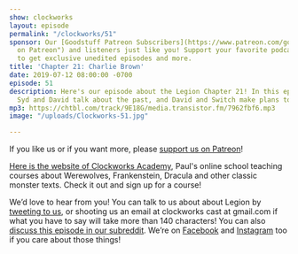 ```yaml
---
show: clockworks
layout: episode
permalink: "/clockworks/51"
sponsor: Our [Goodstuff Patreon Subscribers](https://www.patreon.com/goodstuff "Goodstuff
  on Patreon") and listeners just like you! Support your favorite podcasts directly
  to get exclusive unedited episodes and more.
title: 'Chapter 21: Charlie Brown'
date: 2019-07-12 08:00:00 -0700
episode: 51
description: Here's our episode about the Legion Chapter 21! In this episode of Legion
  Syd and David talk about the past, and David and Switch make plans to change it.
mp3: https://chtbl.com/track/9E18G/media.transistor.fm/7962fbf6.mp3
image: "/uploads/Clockworks-51.jpg"

---
```

If you like us or if you want more, please [support us on Patreon](https://www.patreon.com/clockworkscast)!  
  
[Here is the website of Clockworks Academy](https://clockworksacademy.com/), Paul's online school teaching courses about Werewolves, Frankenstein, Dracula and other classic monster texts. Check it out and sign up for a course!

We’d love to hear from you! You can talk to us about about Legion by [tweeting to us](http://www.twitter.com/clockworkscast), or shooting us an email at clockworks cast at gmail.com if what you have to say will take more than 140 characters! You can also [discuss this episode in our subreddit](https://www.reddit.com/r/Goodstuff_fm/). We’re on [Facebook](http://facebook.com/clockworkscast) and [Instagram](https://www.instagram.com/clockworkscast) too if you care about those things!